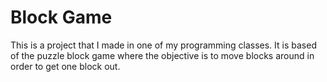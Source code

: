 # Block Game
 
This is a project that I made in one of my programming classes. It is based of the puzzle block game where the
objective is to move blocks around in order to get one block out.
